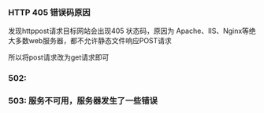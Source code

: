 



### HTTP 405 错误码原因

发现httppost请求目标网站会出现405 状态码，原因为 Apache、IIS、Nginx等绝大多数web服务器，都不允许静态文件响应POST请求

所以将post请求改为get请求即可









### 502: 

### 503: 服务不可用，服务器发生了一些错误

